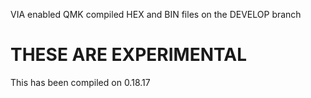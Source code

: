 VIA enabled QMK compiled HEX and BIN files on the DEVELOP branch

# THESE ARE EXPERIMENTAL 

 This has been compiled on 0.18.17
